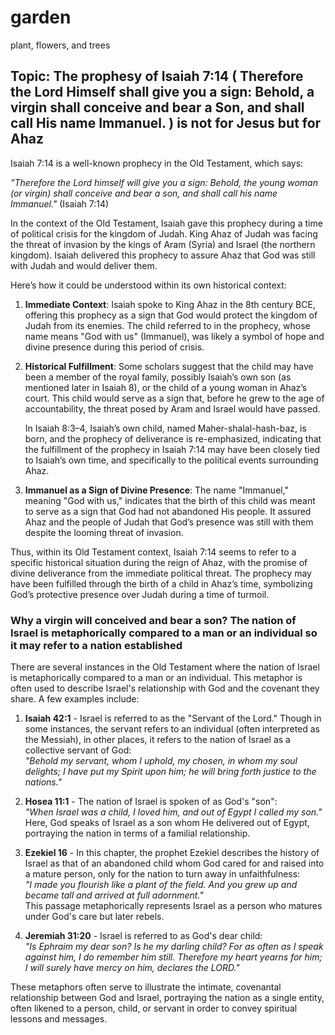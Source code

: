 # garden
plant, flowers, and trees


## Topic: The prophesy of Isaiah 7:14 ( Therefore the Lord Himself shall give you a sign: Behold, a virgin shall conceive and bear a Son, and shall call His name Immanuel.  ) is not for Jesus but for Ahaz

Isaiah 7:14 is a well-known prophecy in the Old Testament, which says:

*"Therefore the Lord himself will give you a sign: Behold, the young woman (or virgin) shall conceive and bear a son, and shall call his name Immanuel."* (Isaiah 7:14)

In the context of the Old Testament, Isaiah gave this prophecy during a time of political crisis for the kingdom of Judah. King Ahaz of Judah was facing the threat of invasion by the kings of Aram (Syria) and Israel (the northern kingdom). Isaiah delivered this prophecy to assure Ahaz that God was still with Judah and would deliver them.

Here’s how it could be understood within its own historical context:

1. **Immediate Context**: Isaiah spoke to King Ahaz in the 8th century BCE, offering this prophecy as a sign that God would protect the kingdom of Judah from its enemies. The child referred to in the prophecy, whose name means "God with us" (Immanuel), was likely a symbol of hope and divine presence during this period of crisis.

2. **Historical Fulfillment**: Some scholars suggest that the child may have been a member of the royal family, possibly Isaiah’s own son (as mentioned later in Isaiah 8), or the child of a young woman in Ahaz’s court. This child would serve as a sign that, before he grew to the age of accountability, the threat posed by Aram and Israel would have passed.

   In Isaiah 8:3–4, Isaiah’s own child, named Maher-shalal-hash-baz, is born, and the prophecy of deliverance is re-emphasized, indicating that the fulfillment of the prophecy in Isaiah 7:14 may have been closely tied to Isaiah’s own time, and specifically to the political events surrounding Ahaz.

3. **Immanuel as a Sign of Divine Presence**: The name "Immanuel," meaning "God with us," indicates that the birth of this child was meant to serve as a sign that God had not abandoned His people. It assured Ahaz and the people of Judah that God’s presence was still with them despite the looming threat of invasion.

Thus, within its Old Testament context, Isaiah 7:14 seems to refer to a specific historical situation during the reign of Ahaz, with the promise of divine deliverance from the immediate political threat. The prophecy may have been fulfilled through the birth of a child in Ahaz’s time, symbolizing God’s protective presence over Judah during a time of turmoil.



###  Why a virgin will conceived and bear a son? The nation of Israel is metaphorically compared to a man or an individual so it may refer to a nation established
There are several instances in the Old Testament where the nation of Israel is metaphorically compared to a man or an individual. This metaphor is often used to describe Israel's relationship with God and the covenant they share. A few examples include:

1. **Isaiah 42:1** - Israel is referred to as the "Servant of the Lord." Though in some instances, the servant refers to an individual (often interpreted as the Messiah), in other places, it refers to the nation of Israel as a collective servant of God:  
   *"Behold my servant, whom I uphold, my chosen, in whom my soul delights; I have put my Spirit upon him; he will bring forth justice to the nations."*

2. **Hosea 11:1** - The nation of Israel is spoken of as God's "son":  
   *"When Israel was a child, I loved him, and out of Egypt I called my son."*  
   Here, God speaks of Israel as a son whom He delivered out of Egypt, portraying the nation in terms of a familial relationship.

3. **Ezekiel 16** - In this chapter, the prophet Ezekiel describes the history of Israel as that of an abandoned child whom God cared for and raised into a mature person, only for the nation to turn away in unfaithfulness:  
   *"I made you flourish like a plant of the field. And you grew up and became tall and arrived at full adornment."*  
   This passage metaphorically represents Israel as a person who matures under God's care but later rebels.

4. **Jeremiah 31:20** - Israel is referred to as God's dear child:  
   *"Is Ephraim my dear son? Is he my darling child? For as often as I speak against him, I do remember him still. Therefore my heart yearns for him; I will surely have mercy on him, declares the LORD."*

These metaphors often serve to illustrate the intimate, covenantal relationship between God and Israel, portraying the nation as a single entity, often likened to a person, child, or servant in order to convey spiritual lessons and messages.
